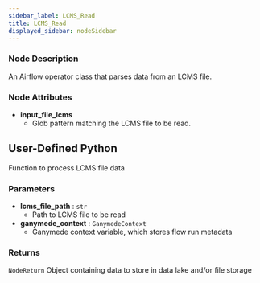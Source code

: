 ```yaml
---
sidebar_label: LCMS_Read
title: LCMS_Read
displayed_sidebar: nodeSidebar
---
```


### Node Description

An Airflow operator class that parses data from an LCMS file.

### Node Attributes

- **input_file_lcms**
  - Glob pattern matching the LCMS file to be read.

## User-Defined Python

Function to process LCMS file data

### Parameters

- **lcms_file_path** : `str`
    - Path to LCMS file to be read
- **ganymede_context** : `GanymedeContext`
    - Ganymede context variable, which stores flow run metadata

### Returns

`NodeReturn`
  Object containing data to store in data lake and/or file storage